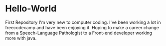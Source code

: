 # Hello-World
First Repository
I'm very new to computer coding. I've been working a lot in freecodecamp and have been enjoying it. Hoping to make a career change from a Speech-Language Pathologist to a Front-end developer working more with java. 
